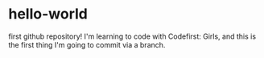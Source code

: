 # hello-world
first github repository!
I'm learning to code with Codefirst: Girls, and this is the first thing I'm going to commit via a branch.

